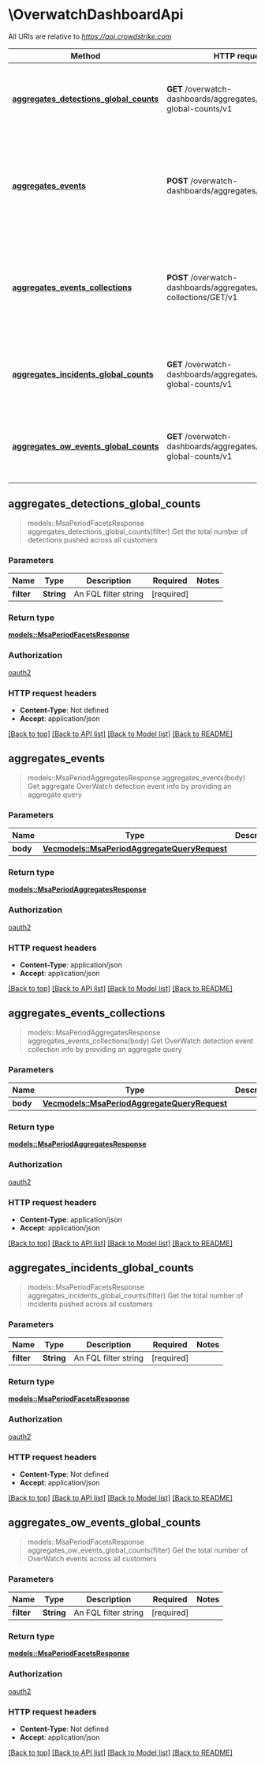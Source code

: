 # \OverwatchDashboardApi

All URIs are relative to *<https://api.crowdstrike.com>*

Method | HTTP request | Description
------------- | ------------- | -------------
[**aggregates_detections_global_counts**](OverwatchDashboardApi.md#aggregates_detections_global_counts) | **GET** /overwatch-dashboards/aggregates/detections-global-counts/v1 | Get the total number of detections pushed across all customers
[**aggregates_events**](OverwatchDashboardApi.md#aggregates_events) | **POST** /overwatch-dashboards/aggregates/events/GET/v1 | Get aggregate OverWatch detection event info by providing an aggregate query
[**aggregates_events_collections**](OverwatchDashboardApi.md#aggregates_events_collections) | **POST** /overwatch-dashboards/aggregates/events-collections/GET/v1 | Get OverWatch detection event collection info by providing an aggregate query
[**aggregates_incidents_global_counts**](OverwatchDashboardApi.md#aggregates_incidents_global_counts) | **GET** /overwatch-dashboards/aggregates/incidents-global-counts/v1 | Get the total number of incidents pushed across all customers
[**aggregates_ow_events_global_counts**](OverwatchDashboardApi.md#aggregates_ow_events_global_counts) | **GET** /overwatch-dashboards/aggregates/ow-events-global-counts/v1 | Get the total number of OverWatch events across all customers

## aggregates_detections_global_counts

> models::MsaPeriodFacetsResponse aggregates_detections_global_counts(filter)
Get the total number of detections pushed across all customers

### Parameters

Name | Type | Description  | Required | Notes
------------- | ------------- | ------------- | ------------- | -------------
**filter** | **String** | An FQL filter string | [required] |

### Return type

[**models::MsaPeriodFacetsResponse**](msa.FacetsResponse.md)

### Authorization

[oauth2](../README.md#oauth2)

### HTTP request headers

- **Content-Type**: Not defined
- **Accept**: application/json

[[Back to top]](#) [[Back to API list]](../README.md#documentation-for-api-endpoints) [[Back to Model list]](../README.md#documentation-for-models) [[Back to README]](../README.md)

## aggregates_events

> models::MsaPeriodAggregatesResponse aggregates_events(body)
Get aggregate OverWatch detection event info by providing an aggregate query

### Parameters

Name | Type | Description  | Required | Notes
------------- | ------------- | ------------- | ------------- | -------------
**body** | [**Vec<models::MsaPeriodAggregateQueryRequest>**](msa.AggregateQueryRequest.md) |  | [required] |

### Return type

[**models::MsaPeriodAggregatesResponse**](msa.AggregatesResponse.md)

### Authorization

[oauth2](../README.md#oauth2)

### HTTP request headers

- **Content-Type**: application/json
- **Accept**: application/json

[[Back to top]](#) [[Back to API list]](../README.md#documentation-for-api-endpoints) [[Back to Model list]](../README.md#documentation-for-models) [[Back to README]](../README.md)

## aggregates_events_collections

> models::MsaPeriodAggregatesResponse aggregates_events_collections(body)
Get OverWatch detection event collection info by providing an aggregate query

### Parameters

Name | Type | Description  | Required | Notes
------------- | ------------- | ------------- | ------------- | -------------
**body** | [**Vec<models::MsaPeriodAggregateQueryRequest>**](msa.AggregateQueryRequest.md) |  | [required] |

### Return type

[**models::MsaPeriodAggregatesResponse**](msa.AggregatesResponse.md)

### Authorization

[oauth2](../README.md#oauth2)

### HTTP request headers

- **Content-Type**: application/json
- **Accept**: application/json

[[Back to top]](#) [[Back to API list]](../README.md#documentation-for-api-endpoints) [[Back to Model list]](../README.md#documentation-for-models) [[Back to README]](../README.md)

## aggregates_incidents_global_counts

> models::MsaPeriodFacetsResponse aggregates_incidents_global_counts(filter)
Get the total number of incidents pushed across all customers

### Parameters

Name | Type | Description  | Required | Notes
------------- | ------------- | ------------- | ------------- | -------------
**filter** | **String** | An FQL filter string | [required] |

### Return type

[**models::MsaPeriodFacetsResponse**](msa.FacetsResponse.md)

### Authorization

[oauth2](../README.md#oauth2)

### HTTP request headers

- **Content-Type**: Not defined
- **Accept**: application/json

[[Back to top]](#) [[Back to API list]](../README.md#documentation-for-api-endpoints) [[Back to Model list]](../README.md#documentation-for-models) [[Back to README]](../README.md)

## aggregates_ow_events_global_counts

> models::MsaPeriodFacetsResponse aggregates_ow_events_global_counts(filter)
Get the total number of OverWatch events across all customers

### Parameters

Name | Type | Description  | Required | Notes
------------- | ------------- | ------------- | ------------- | -------------
**filter** | **String** | An FQL filter string | [required] |

### Return type

[**models::MsaPeriodFacetsResponse**](msa.FacetsResponse.md)

### Authorization

[oauth2](../README.md#oauth2)

### HTTP request headers

- **Content-Type**: Not defined
- **Accept**: application/json

[[Back to top]](#) [[Back to API list]](../README.md#documentation-for-api-endpoints) [[Back to Model list]](../README.md#documentation-for-models) [[Back to README]](../README.md)
